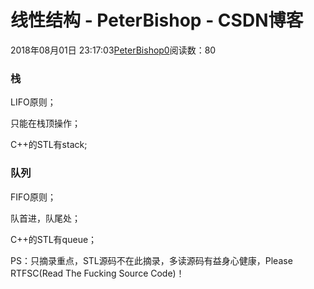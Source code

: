 # 线性结构 - PeterBishop - CSDN博客





2018年08月01日 23:17:03[PeterBishop0](https://me.csdn.net/qq_40061421)阅读数：80








### 栈

LIFO原则；

只能在栈顶操作；

C++的STL有stack;

### 队列

FIFO原则；

队首进，队尾处；

C++的STL有queue；

PS：只摘录重点，STL源码不在此摘录，多读源码有益身心健康，Please RTFSC(Read The Fucking Source Code)！



